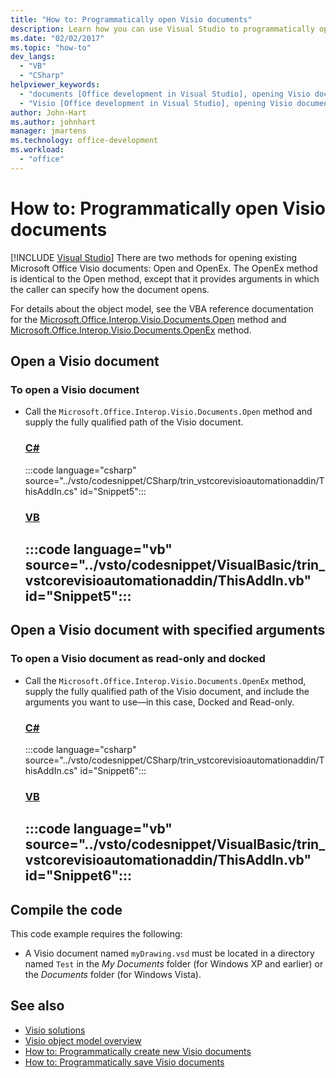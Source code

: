 ```yaml
---
title: "How to: Programmatically open Visio documents"
description: Learn how you can use Visual Studio to programmatically open a Visio document with the Open or OpenEx methods.
ms.date: "02/02/2017"
ms.topic: "how-to"
dev_langs:
  - "VB"
  - "CSharp"
helpviewer_keywords:
  - "documents [Office development in Visual Studio], opening Visio documents"
  - "Visio [Office development in Visual Studio], opening Visio documents"
author: John-Hart
ms.author: johnhart
manager: jmartens
ms.technology: office-development
ms.workload:
  - "office"
---
```

# How to: Programmatically open Visio documents

 [!INCLUDE [Visual Studio](~/includes/applies-to-version/vs-windows-only.md)]
  There are two methods for opening existing Microsoft Office Visio documents: Open and OpenEx. The OpenEx method is identical to the Open method, except that it provides arguments in which the caller can specify how the document opens.

 For details about the object model, see the VBA reference documentation for the [Microsoft.Office.Interop.Visio.Documents.Open](/office/vba/api/Visio.Documents.Open) method and [Microsoft.Office.Interop.Visio.Documents.OpenEx](/office/vba/api/Visio.Documents.OpenEx) method.

## Open a Visio document

### To open a Visio document

- Call the `Microsoft.Office.Interop.Visio.Documents.Open` method and supply the fully qualified path of the Visio document.

     ### [C#](#tab/csharp)
     :::code language="csharp" source="../vsto/codesnippet/CSharp/trin_vstcorevisioautomationaddin/ThisAddIn.cs" id="Snippet5":::

     ### [VB](#tab/vb)
     :::code language="vb" source="../vsto/codesnippet/VisualBasic/trin_vstcorevisioautomationaddin/ThisAddIn.vb" id="Snippet5":::
     ---

## Open a Visio document with specified arguments

### To open a Visio document as read-only and docked

- Call the `Microsoft.Office.Interop.Visio.Documents.OpenEx` method, supply the fully qualified path of the Visio document, and include the arguments you want to use—in this case, Docked and Read-only.

     ### [C#](#tab/csharp)
     :::code language="csharp" source="../vsto/codesnippet/CSharp/trin_vstcorevisioautomationaddin/ThisAddIn.cs" id="Snippet6":::

     ### [VB](#tab/vb)
     :::code language="vb" source="../vsto/codesnippet/VisualBasic/trin_vstcorevisioautomationaddin/ThisAddIn.vb" id="Snippet6":::
     ---

## Compile the code
 This code example requires the following:

- A Visio document named `myDrawing.vsd` must be located in a directory named `Test` in the *My Documents* folder (for Windows XP and earlier) or the *Documents* folder (for Windows Vista).

## See also
- [Visio solutions](../vsto/visio-solutions.md)
- [Visio object model overview](../vsto/visio-object-model-overview.md)
- [How to: Programmatically create new Visio documents](../vsto/how-to-programmatically-create-new-visio-documents.md)
- [How to: Programmatically save Visio documents](../vsto/how-to-programmatically-save-visio-documents.md)
